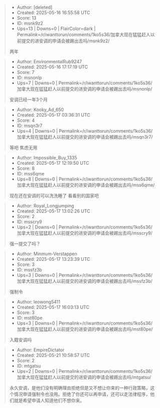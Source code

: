 > - Author: [deleted]
> - Created: 2025-05-16 16:55:58 UTC
> - Score: 13
> - ID: msnk9z2
> - Ups=13 | Downs=0 | FlairColor=dark | Permalink=/r/iwanttorun/comments/1ko5s36/加拿大现在猛猛赶人以前提交的进安调的申请会被踢出去吗/msnk9z2/
>
> 两年

> - Author: EnvironmentalRub9247
> - Created: 2025-05-16 17:17:19 UTC
> - Score: 7
> - ID: msnonlp
> - Ups=7 | Downs=0 | Permalink=/r/iwanttorun/comments/1ko5s36/加拿大现在猛猛赶人以前提交的进安调的申请会被踢出去吗/msnonlp/
>
> 安调已经一年3个月

> - Author: Kooky_Ad_650
> - Created: 2025-05-17 03:36:31 UTC
> - Score: 4
> - ID: msqn3r7
> - Ups=4 | Downs=0 | Permalink=/r/iwanttorun/comments/1ko5s36/加拿大现在猛猛赶人以前提交的进安调的申请会被踢出去吗/msqn3r7/
>
> 等吧 焦虑无用

> - Author: Impossible_Buy_1335
> - Created: 2025-05-17 12:19:50 UTC
> - Score: 8
> - ID: mss6qme
> - Ups=8 | Downs=0 | Permalink=/r/iwanttorun/comments/1ko5s36/加拿大现在猛猛赶人以前提交的进安调的申请会被踢出去吗/mss6qme/
>
> 现在还在安调的可以洗洗睡了 看看别的国家吧

> - Author: Royal_Longjumping
> - Created: 2025-05-17 13:02:26 UTC
> - Score: 2
> - ID: msscry9
> - Ups=2 | Downs=0 | Permalink=/r/iwanttorun/comments/1ko5s36/加拿大现在猛猛赶人以前提交的进安调的申请会被踢出去吗/msscry9/
>
> 强一提交了吗？

> - Author: Minmum-Verstappen
> - Created: 2025-05-17 13:23:39 UTC
> - Score: 3
> - ID: mssfz3b
> - Ups=3 | Downs=0 | Permalink=/r/iwanttorun/comments/1ko5s36/加拿大现在猛猛赶人以前提交的进安调的申请会被踢出去吗/mssfz3b/
>
> 强制令

> - Author: leowong5411
> - Created: 2025-05-17 16:03:13 UTC
> - Score: 3
> - ID: mst80pe
> - Ups=3 | Downs=0 | Permalink=/r/iwanttorun/comments/1ko5s36/加拿大现在猛猛赶人以前提交的进安调的申请会被踢出去吗/mst80pe/
>
> 入籍安调吗

> - Author: EmpireDictator
> - Created: 2025-05-21 10:58:57 UTC
> - Score: 2
> - ID: mtgatsu
> - Ups=2 | Downs=0 | Permalink=/r/iwanttorun/comments/1ko5s36/加拿大现在猛猛赶人以前提交的进安调的申请会被踢出去吗/mtgatsu/
>
> 永久安调，是他们没有明确理由拒绝但是又不想让你来的一种行政策略，这个情况申请强制令也没用。拒绝了你还可以再申请，还可以走法律程序，他们就是希望申请人知道他们不想你来。
